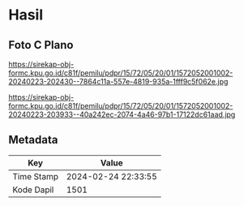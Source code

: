 # Hasil

## Foto C Plano

https://sirekap-obj-formc.kpu.go.id/c81f/pemilu/pdpr/15/72/05/20/01/1572052001002-20240223-202430--7864c11a-557e-4819-935a-1fff9c5f062e.jpg

https://sirekap-obj-formc.kpu.go.id/c81f/pemilu/pdpr/15/72/05/20/01/1572052001002-20240223-203933--40a242ec-2074-4a46-97b1-17122dc61aad.jpg


## Metadata

| Key        | Value               |
| ---------- | ------------------- |
| Time Stamp | 2024-02-24 22:33:55 |
| Kode Dapil | 1501                |



